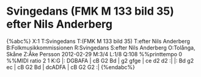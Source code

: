 # Svingedans (FMK M 133 bild 35) efter Nils Anderberg

{%abc%}
X:1
T:Svingedans
T:(FMK M 133 bild 35)
T:efter Nils Anderberg
B:Folkmusikkommissionen
R:Svingedans
S:efter Nils Anderberg
O:Tolånga, Skåne
Z:Åke Persson 2012-02-29
M:3/4
L:1/8
Q:108
%%printtempo 0
%%MIDI ratio 2 1
K:G
|: DGBAFA | cB G2 Bd | g2 gfge | ce d2 d2 :|
|: Bd g2 ec | cB G2 Bd | dcADFA | cB G2 G2 :|
{%endabc%}


